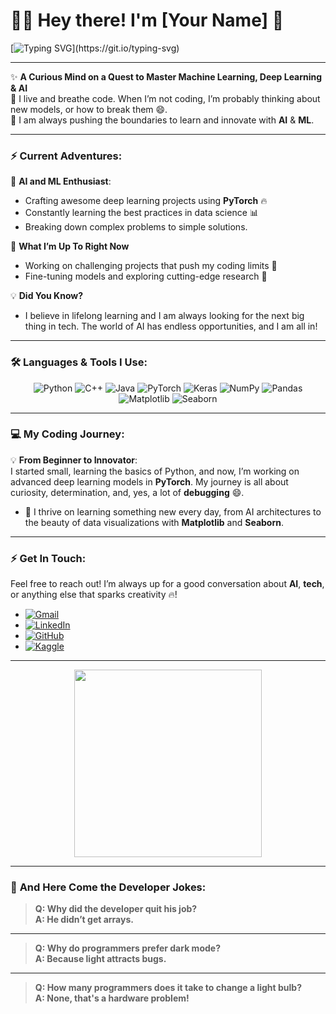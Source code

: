 # 👨‍💻 Hey there! I'm [Your Name] 🎉  
[![Typing SVG](https://readme-typing-svg.herokuapp.com?font=Fira+Code&size=30&pause=1000&color=F77B00&center=true&vCenter=true&width=1000&height=70&lines=Welcome+to+my+GitHub!+I'm+%5BYour+Name%5D!;Exploring+AI%2C+Machine+Learning+%26+Deep+Learning;Building+Cool+Stuff+Every+Day!)](https://git.io/typing-svg)

---

✨ **A Curious Mind on a Quest to Master Machine Learning, Deep Learning & AI**  
👾 I live and breathe code. When I’m not coding, I’m probably thinking about new models, or how to break them 😄.  
🚀 I am always pushing the boundaries to learn and innovate with **AI** & **ML**. 

---

### ⚡ **Current Adventures:**

🧠 **AI and ML Enthusiast**:  
- Crafting awesome deep learning projects using **PyTorch** 🔥  
- Constantly learning the best practices in data science 📊  
- Breaking down complex problems to simple solutions.

🎯 **What I’m Up To Right Now**  
- Working on challenging projects that push my coding limits 🚀  
- Fine-tuning models and exploring cutting-edge research 📖  

💡 **Did You Know?**  
- I believe in lifelong learning and I am always looking for the next big thing in tech. The world of AI has endless opportunities, and I am all in!

---

### 🛠 **Languages & Tools I Use:**

<div align="center">
  <img src="https://img.shields.io/badge/-Python-3776AB?style=flat-square&logo=python&logoColor=white" alt="Python" />
  <img src="https://img.shields.io/badge/-C++-00599C?style=flat-square&logo=cplusplus&logoColor=white" alt="C++" />
  <img src="https://img.shields.io/badge/-Java-007396?style=flat-square&logo=java&logoColor=white" alt="Java" />
  <img src="https://img.shields.io/badge/-PyTorch-EE4C2C?style=flat-square&logo=pytorch&logoColor=white" alt="PyTorch" />
  <img src="https://img.shields.io/badge/-Keras-D00000?style=flat-square&logo=keras&logoColor=white" alt="Keras" />
  <img src="https://img.shields.io/badge/-NumPy-013243?style=flat-square&logo=numpy&logoColor=white" alt="NumPy" />
  <img src="https://img.shields.io/badge/-Pandas-150458?style=flat-square&logo=pandas&logoColor=white" alt="Pandas" />
  <img src="https://img.shields.io/badge/-Matplotlib-3776AB?style=flat-square&logo=python&logoColor=white" alt="Matplotlib" />
  <img src="https://img.shields.io/badge/-Seaborn-3776AB?style=flat-square&logo=python&logoColor=white" alt="Seaborn" />
</div>

---

### 💻 **My Coding Journey**: 

💡 **From Beginner to Innovator**:  
I started small, learning the basics of Python, and now, I’m working on advanced deep learning models in **PyTorch**. My journey is all about curiosity, determination, and, yes, a lot of **debugging** 😄.

- 🌱 I thrive on learning something new every day, from AI architectures to the beauty of data visualizations with **Matplotlib** and **Seaborn**.

---

### ⚡ **Get In Touch**:  

Feel free to reach out! I’m always up for a good conversation about **AI**, **tech**, or anything else that sparks creativity 🔥!  
- [![Gmail](https://img.shields.io/badge/-Gmail-D14836?style=for-the-badge&logo=gmail&logoColor=white)](mailto:your-email@gmail.com)
- [![LinkedIn](https://img.shields.io/badge/-LinkedIn-0077B5?style=for-the-badge&logo=linkedin&logoColor=white)](https://www.linkedin.com/in/your-linkedin)
- [![GitHub](https://img.shields.io/badge/-GitHub-333?style=for-the-badge&logo=github&logoColor=white)](https://github.com/your-github)
- [![Kaggle](https://img.shields.io/badge/-Kaggle-20BEFF?style=for-the-badge&logo=kaggle&logoColor=white)](https://kaggle.com/your-kaggle)

---

<p align="center">
  <img src="https://media.giphy.com/media/2IudUHdI075HL02Pkk/giphy.gif" width="300" />
</p>

---

### 🤣 **And Here Come the Developer Jokes:**

> **Q: Why did the developer quit his job?**  
> **A: He didn’t get arrays.**

---

> **Q: Why do programmers prefer dark mode?**  
> **A: Because light attracts bugs.**

---

> **Q: How many programmers does it take to change a light bulb?**  
> **A: None, that's a hardware problem!**
